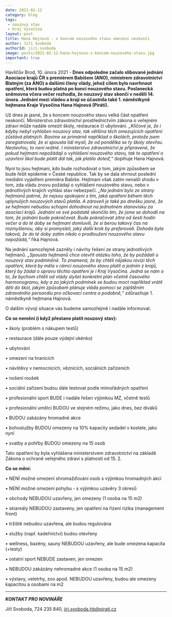 ```yaml
---
date: 2021-02-12
category: blog
tags:
 - nouzový stav
 - Kraj Vysočina
layout: post
title: Hana Hajnová - s koncem nouzového stavu omezení neskončí 
author: Jiří Svoboda
authorId: jiri.svoboda
image: posts/2021-02-12-hana-hajnova-s-koncem-nouzoveho-stavu.jpg
important: true
---
```


Havlíčův Brod, 10. února 2021 - **Dnes odpoledne začalo slibované jednání Asociace krajů ČR s premiérem Babišem (ANO),  ministrem zdravotnictví Blatným (za ANO) a dalšími členy vlády, jehož cílem bylo navrhnout opatření, která budou platná po konci nouzového stavu. Poslanecká sněmovna včera večer rozhodla, že nouzový stav skončí v neděli 14. února. Jednání mezi vládou a kraji se účastnila také 1. náměstkyně hejtmana Kraje Vysočina Hana Hajnová (Piráti).**

Už dnes je jasné, že s koncem nouzového stavu velká část opatření neskončí. Ministerstvo zdravotnictví prostřednictvím zákona o veřejném zdraví může nadále omezit školy, restaurace či ubytování. *„Klíčové je, že i kdyby nebyl vyhlášen nouzový stav, tak většina těch omezujících opatření zůstává platných. Bavíme se primárně například o školách, protože jsem zaregistrovala, že si spousta lidí myslí, že od pondělka se ty školy otevřou. Neotevřou, to není reálné. I ministerstvo zdravotnictví je připravené, že pokud hejtmani nepožádají o vyhlášení nouzového stavu, tak to opatření o uzavření škol bude platit dál tak, jak platilo doteď,“* doplňuje Hana Hajnová.

Nyní to jsou hejtmani, kdo bude rozhodovat o tom, jakým způsobem se bude řešit epidemie v České republice. Tak by se dala shrnout poslední mediální vyjádření premiéra Babiše. Hejtmani však zatím nenašli shodu v tom, zda vládu znovu požádají o vyhlášení nouzového stavu, nebo v jednotlivých krajích vyhlásí stav nebezpečí. *„Na jednání bylo ze strany hejtmanů patrné, že nejsou spokojení s tím, jaká opatření během těch uplynulých nouzových stavů platila. A zároveň je také po dnešku jasné, že se hejtmani nebudou schopni dohodnout na jednotném stanovisku za asociaci krajů. Jednání ve své podstatě skončilo tím, že jsme se dohodli na tom, že jednání bude pokračovat. Bude pokračovat zítra od šesti hodin večer a do té doby se hejtmani domluvili, že si berou takový čas na rozmyšlenou, aby si promysleli, jaký další krok by preferovali. Dohoda byla taková, že do té doby zatím nikdo o prodloužení nouzového stavu nepožádá,“* říká Hajnová.

Na jednání samozřejmě zazněly i návrhy řešení ze strany jednotlivých hejtmanů. *„Spousta hejtmanů chce otevřít otázku toho, že by požádali o nouzový stav podmíněně. To znamená, že by chtěli nějakou revizi těch opatření, která by měla v rámci nouzového stavu platit a jedním z krajů, který by žádal o úpravu těchto opatření je i Kraj Vysočina. Jedná se nám o to, že bychom chtěli od vlády slyšet konkrétní plán včetně časového harmonogramu, kdy a za jakých podmínek se budou moct například vrátit děti do škol, jakým způsobem plánuje vláda pomoci se zajištěním zdravotního personálu pro očkovací centra a podobně,“* zdůrazňuje 1. náměstkyně hejtmana Hajnová.

O dalším vývoji situace vás budeme samozřejmě i nadále informovat.

**Co se nemění (i když přestane platit nouzový stav):**

•	školy (problém s nákupem testů)

•	restaurace (dále pouze výdejní okénko)

•	ubytování

•	omezení na hranicích

•	návštěvy v nemocnicích, věznicích, sociálních zařízeních

•	nošení roušek

•	sociální zařízení budou dále testovat podle mimořádných opatření

•	profesionální sport BUDE i nadále řešen výjimkou MZ, včetně testů

•	profesionální umělci BUDOU ve stejném režimu, jako dnes, bez diváků

•	BUDOU zakázány hromadné akce

•	bohoslužby BUDOU omezeny na 10% kapacity sedadel v kostele, jako nyní

•	svatby a pohřby BUDOU omezeny na 15 osob

Tato opatření by byla vyhlášena ministerstvem zdravotnictví na základě Zákona o ochraně veřejného zdraví s platností od 15. 2.

**Co se mění:**

•	NENÍ možné omezení shromažďování osob s výjimkou hromadných akcí

•	NENÍ možné omezení pohybu - s výjimkou uzávěry 3 okresů

•	obchody NEBUDOU uzavřeny, jen omezeny (1 osoba na 15 m2)

•	skiareály NEBUDOU zastaveny, jen opatření na řízení rizika (management front)

•	tržiště nebudou uzavřena, ale budou regulována 

•	služby (např. kadeřnictví) budou otevřeny

•	wellness, bazény, sauny NEBUDOU uzavřeny, ale bude omezena kapacita (+testy)

•	ostatní sport NEBUDE zastaven, jen omezen

•	NEBUDOU zakázány nehromadné akce (1 osoba na 15 m2)

•	výstavy, veletrhy, zoo apod. NEBUDOU uzavřeny, budou ale omezeny kapacitou a osobami na m2


---

***KONTAKT PRO NOVINÁŘE*** 

Jiří Svoboda, 724 235 840, <jiri.svoboda.hb@pirati.cz>

